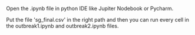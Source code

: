 Open the .ipynb file in python IDE like Jupiter Nodebook or Pycharm.

Put the file 'sg_final.csv' in the right path and then you can run every cell in the outbreak1.ipynb and outbreak2.ipynb files.

